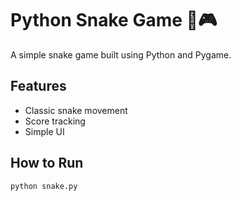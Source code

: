 # Python Snake Game 🐍🎮
A simple snake game built using Python and Pygame.

## Features
- Classic snake movement
- Score tracking
- Simple UI

## How to Run
```bash
python snake.py
